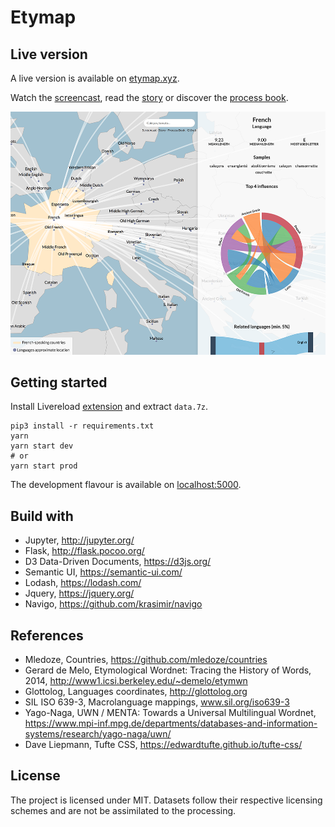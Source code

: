 # Etymap

## Live version

A live version is available on [etymap.xyz](https://etymap.xyz).

Watch the [screencast](https://www.youtube.com/watch?v=eECwmJ6InZc), read the [story](https://etymap.xyz/story) or discover the [process book](https://etymap.xyz/process-book).

![Screenshot](./static/img/screen.png)

## Getting started

Install Livereload [extension](http://livereload.com/extensions/) and extract `data.7z`.

```shell
pip3 install -r requirements.txt
yarn
yarn start dev
# or
yarn start prod
```

The development flavour is available on [localhost:5000](http://localhost:5000).

## Build with

- Jupyter, http://jupyter.org/
- Flask, http://flask.pocoo.org/
- D3 Data-Driven Documents, https://d3js.org/
- Semantic UI, https://semantic-ui.com/
- Lodash, https://lodash.com/
- Jquery, https://jquery.org/
- Navigo, https://github.com/krasimir/navigo

## References

- Mledoze, Countries, https://github.com/mledoze/countries
- Gerard de Melo, Etymological Wordnet: Tracing the History of Words, 2014, http://www1.icsi.berkeley.edu/~demelo/etymwn
- Glottolog, Languages coordinates, http://glottolog.org
- SIL ISO 639-3, Macrolanguage mappings, www.sil.org/iso639-3
- Yago-Naga, UWN / MENTA: Towards a Universal Multilingual Wordnet, https://www.mpi-inf.mpg.de/departments/databases-and-information-systems/research/yago-naga/uwn/
- Dave Liepmann, Tufte CSS, https://edwardtufte.github.io/tufte-css/

## License

The project is licensed under MIT. Datasets follow their respective licensing schemes and are not be assimilated to the processing.
